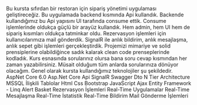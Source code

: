  Bu kursta sıfırdan bir restoran için sipariş yönetimi uygulaması geliştireceğiz. Bu uygulamada backend kısmında Api kullandık. Backende kullandığımız bu Api yapısını UI tarafında consume ettik. Consume işlemlerinde oldukça güçlü bir arayüz kullandık. Hem admin, hem UI hem de sipariş kısımları oldukça tatminkar oldu. Rezervasyon işlemleri için kullanıcılarımıza mail gönderdik. SignalR ile anlık bildirim, anlık mesajlaşma, anlık sepet gibi işlemleri gerçekleştirdik. Projemizi mimariye ve solid prensiplerine olabildiğince sadık kalarak clean code prenseplerinde kodladık. Kurs esnasında sorularınız olursa bana soru cevap kısmından her zaman yazabilirsiniz. Müsait olduğum tüm anlarda sorularınıza dönüyor olacağım.
Genel olarak kursta kullandığımız teknolojiler şu şekildedir.
AspNet Core 6.0
Asp.Net Core Api
SignalR
Swagger
Dto
N Tier Architecture
MSSQL
İlişkili Tablolar
Html Css Bootstrap
JavaScript
Ajax
Entity Framework - Linq
Alert
Basket
Rezervasyon İşlemleri
Real-Time Uygulamalar
Real-Time Mesajlaşma
Real-Time İstatistik
Real-Time Bildirim
Mail Gönderme İşlemleri
